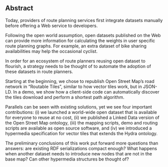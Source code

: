 ## Abstract
<!-- Context      -->
Today, providers of route planning services first integrate datasets manually before offering a Web service to developers.
<!-- Need         -->
Following the open world assumption, open datasets published on the Web can provide more information for calculating the weights in user specific route planning graphs.
For example, an extra dataset of bike sharing availabilities may help the occasional cyclist.
<!-- Task         -->
In order for an ecosystem of route planners reusing open dataset to flourish, a strategy needs to be thought of to automate the adoption of these datasets in route planners.
<!-- Object       -->
Starting at the beginning, we chose to republish Open Street Map’s road network in “Routable Tiles”, similar to how vector tiles work, but in JSON-LD.
In a demo, we show how a client-side code can automatically discover the tiles download and perform a shortest path algorithm.
<!-- Findings     -->
Parallels can be seen with existing solutions, yet we see four important contributions:
(i) we launched a world-wide open dataset that is available for everyone to reuse at no cost,
(ii) we published a Linked Data version of the Open Street Map ontology,
(iii) the mapping scripts, demo and routing scripts are available as open source software, and
(iv) we introduced a hypermedia specification for vector tiles that extends the Hydra ontology.
<!-- Conclusion and Perspectives -->
The preliminary conclusions of this work put forward more questions than answers:
are existing RDF serializations compact enough?
What happens when another dataset needs to introduce new nodes that are not in the base map?
Can other hypermedia structures be thought of?


